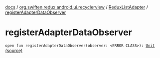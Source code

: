 [docs](../../index.md) / [org.swiften.redux.android.ui.recyclerview](../index.md) / [ReduxListAdapter](index.md) / [registerAdapterDataObserver](./register-adapter-data-observer.md)

# registerAdapterDataObserver

`open fun registerAdapterDataObserver(observer: <ERROR CLASS>): `[`Unit`](https://kotlinlang.org/api/latest/jvm/stdlib/kotlin/-unit/index.html) [(source)](https://github.com/protoman92/KotlinRedux/tree/master/android/android-recyclerview/src/main/java/org/swiften/redux/android/ui/recyclerview/DiffedAdapter.kt#L119)